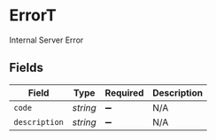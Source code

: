 # ErrorT

Internal Server Error


## Fields

| Field              | Type               | Required           | Description        |
| ------------------ | ------------------ | ------------------ | ------------------ |
| `code`             | *string*           | :heavy_minus_sign: | N/A                |
| `description`      | *string*           | :heavy_minus_sign: | N/A                |